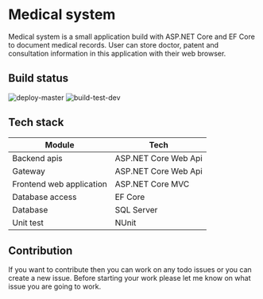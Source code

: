 # Medical system

Medical system is a small application build with ASP.NET Core and EF Core to document medical records. User can store doctor, patent and consultation information in this application with their web browser.

## Build status
![deploy-master](https://github.com/Arnab-Developer/medical-system/workflows/deploy-master/badge.svg?branch=master)
![build-test-dev](https://github.com/Arnab-Developer/medical-system/workflows/build-test-dev/badge.svg?branch=dev)

## Tech stack
| Module | Tech |
|--------|------|
| Backend apis | ASP.NET Core Web Api |
| Gateway | ASP.NET Core Web Api |
| Frontend web application | ASP.NET Core MVC |
| Database access | EF Core |
| Database | SQL Server |
| Unit test | NUnit |

## Contribution
If you want to contribute then you can work on any todo issues or you can create a new issue. Before starting your work please let me know on what issue you are going to work.